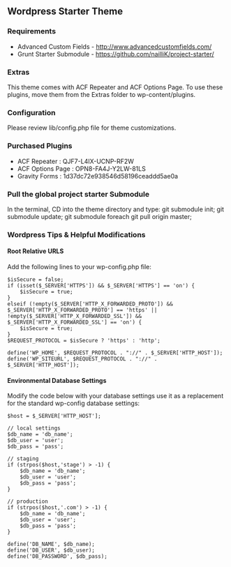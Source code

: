 ## Wordpress Starter Theme

### Requirements

*	Advanced Custom Fields - <http://www.advancedcustomfields.com/>
*	Grunt Starter Submodule - <https://github.com/nailliK/project-starter/>

### Extras

This theme comes with ACF Repeater and ACF Options Page. To use these plugins, move them from the Extras folder to wp-content/plugins.

### Configuration

Please review lib/config.php file for theme customizations.

### Purchased Plugins

*	ACF Repeater : QJF7-L4IX-UCNP-RF2W
*	ACF Options Page : OPN8-FA4J-Y2LW-81LS
*	Gravity Forms : 1d37dc72e938546d58196ceaddd5ae0a

### Pull the global project starter Submodule

In the terminal, CD into the theme directory and type:
	git submodule init;
	git submodule update;
	git submodule foreach git pull origin master;


### Wordpress Tips & Helpful Modifications

#### Root Relative URLS
Add the following lines to your wp-config.php file:

	$isSecure = false;
	if (isset($_SERVER['HTTPS']) && $_SERVER['HTTPS'] == 'on') {
	    $isSecure = true;
	}
	elseif (!empty($_SERVER['HTTP_X_FORWARDED_PROTO']) && $_SERVER['HTTP_X_FORWARDED_PROTO'] == 'https' || !empty($_SERVER['HTTP_X_FORWARDED_SSL']) && $_SERVER['HTTP_X_FORWARDED_SSL'] == 'on') {
	    $isSecure = true;
	}
	$REQUEST_PROTOCOL = $isSecure ? 'https' : 'http';

	define('WP_HOME', $REQUEST_PROTOCOL . "://" . $_SERVER['HTTP_HOST']);
	define('WP_SITEURL', $REQUEST_PROTOCOL . "://" . $_SERVER['HTTP_HOST']);

#### Environmental Database Settings
Modify the code below with your database settings use it as a replacement for the standard wp-config database settings:

	$host = $_SERVER['HTTP_HOST'];

	// local settings
	$db_name = 'db_name';
	$db_user = 'user';
	$db_pass = 'pass';

	// staging
	if (strpos($host,'stage') > -1) {
		$db_name = 'db_name';
		$db_user = 'user';
		$db_pass = 'pass';
	}

	// production
	if (strpos($host,'.com') > -1) {
		$db_name = 'db_name';
		$db_user = 'user';
		$db_pass = 'pass';
	}

	define('DB_NAME', $db_name);
	define('DB_USER', $db_user);
	define('DB_PASSWORD', $db_pass);
